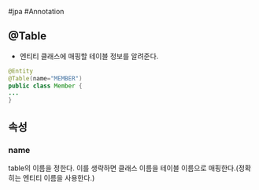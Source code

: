 #jpa #Annotation 

## @Table
+ 엔티티 클래스에 매핑할 테이블 정보를 알려준다.

```java
@Entity
@Table(name="MEMBER")
public class Member {
...
}
```

## 속성
### name
table의 이름을 정한다. 이를 생략하면 클래스 이름을 테이블 이름으로 매핑한다.(정확히는 엔티티 이름을 사용한다.)
